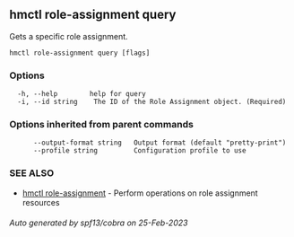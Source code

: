 ## hmctl role-assignment query

Gets a specific role assignment.

```
hmctl role-assignment query [flags]
```

### Options

```
  -h, --help        help for query
  -i, --id string    The ID of the Role Assignment object. (Required)
```

### Options inherited from parent commands

```
      --output-format string   Output format (default "pretty-print")
      --profile string         Configuration profile to use
```

### SEE ALSO

* [hmctl role-assignment](hmctl_role-assignment.md)	 - Perform operations on role assignment resources

###### Auto generated by spf13/cobra on 25-Feb-2023
